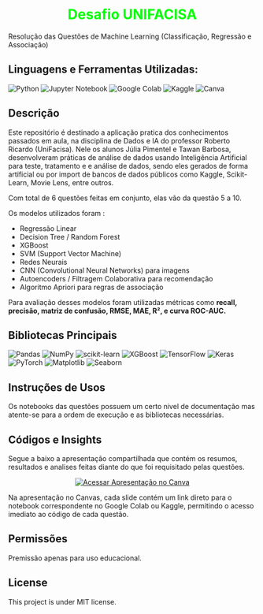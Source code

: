 <h1 align="center">
  <span style="color:00FF00;">Desafio UNIFACISA</span>
</h1>
Resolução das Questões de Machine Learning (Classificação, Regressão e Associação)

## Linguagens e Ferramentas Utilizadas:

![Python](https://img.shields.io/badge/python-3670A0?style=for-the-badge&logo=python&logoColor=ffdd54)
![Jupyter Notebook](https://img.shields.io/badge/jupyter-%23FA0F00.svg?style=for-the-badge&logo=jupyter&logoColor=white)
![Google Colab](https://img.shields.io/badge/Google%20Colab-%23F9A825.svg?style=for-the-badge&logo=googlecolab&logoColor=white)
![Kaggle](https://img.shields.io/badge/Kaggle-035a7d?style=for-the-badge&logo=kaggle&logoColor=white)
![Canva](https://img.shields.io/badge/Canva-%2300C4CC.svg?style=for-the-badge&logo=Canva&logoColor=white)
  

## Descrição
Este repositório é destinado a aplicação pratica dos conhecimentos passados em aula, na disciplina de Dados e IA do professor Roberto Ricardo (UniFacisa).
Nele os alunos Júlia Pimentel e Tawan Barbosa, desenvolveram práticas de análise de dados usando Inteligência Artificial para teste, tratamento e e análise de dados, sendo eles gerados de forma artificial ou por import de bancos de dados públicos como Kaggle, Scikit-Learn, Movie Lens, entre outros.

Com total de 6 questões feitas em conjunto, elas vão da questão 5 a 10.


Os modelos utilizados foram :

- Regressão Linear
- Decision Tree / Random Forest
- XGBoost
- SVM (Support Vector Machine)
- Redes Neurais
- CNN (Convolutional Neural Networks) para imagens
- Autoencoders / Filtragem Colaborativa para recomendação
- Algoritmo Apriori para regras de associação

Para avaliação desses modelos foram utilizadas métricas como **recall, precisão, matriz de confusão, RMSE, MAE, R², e curva ROC-AUC.**

## Bibliotecas Principais

![Pandas](https://img.shields.io/badge/pandas-%23150458.svg?style=for-the-badge&logo=pandas&logoColor=white)
![NumPy](https://img.shields.io/badge/numpy-%23013243.svg?style=for-the-badge&logo=numpy&logoColor=white)
![scikit-learn](https://img.shields.io/badge/scikit--learn-%23F7931E.svg?style=for-the-badge&logo=scikit-learn&logoColor=white)
![XGBoost](https://img.shields.io/badge/xgboost-%23E68523.svg?style=for-the-badge&logo=xgboost&logoColor=white)
![TensorFlow](https://img.shields.io/badge/TensorFlow-%23FF6F00.svg?style=for-the-badge&logo=TensorFlow&logoColor=white)
![Keras](https://img.shields.io/badge/Keras-%23D00000.svg?style=for-the-badge&logo=Keras&logoColor=white)
![PyTorch](https://img.shields.io/badge/PyTorch-%23EE4C2C.svg?style=for-the-badge&logo=PyTorch&logoColor=white)
![Matplotlib](https://img.shields.io/badge/Matplotlib-%233B5284.svg?style=for-the-badge&logo=plotly&logoColor=white)
![Seaborn](https://img.shields.io/badge/Seaborn-%236CA0DC.svg?style=for-the-badge&logoColor=white)

## Instruções de Usos

Os notebooks das questões possuem um certo nivel de documentação mas atente-se para a ordem de execução e as bibliotecas necessárias.

## Códigos e Insights
Segue a baixo a apresentação compartilhada que contém os resumos, resultados e analises feitas diante do que foi requisitado pelas questões.
<p align="center">
  <a href="https://www.canva.com/design/DAG1I9Gxx8s/U4OItvIdnb7knUW0DWk2Bw/edit?utm_content=DAG1I9Gxx8s&utm_campaign=designshare&utm_medium=link2&utm_source=sharebutton">
    <img src="https://img.shields.io/badge/Acessar%20Apresentação%20Canvas-139b82?style=for-the-badge&logo=canva&logoColor=white" alt="Acessar Apresentação no Canva">
  </a>
</p>

Na apresentação no Canvas, cada slide contém um link direto para o notebook correspondente no Google Colab ou Kaggle, permitindo o acesso imediato ao código de cada questão.

## Permissões
Premissão apenas para uso educacional.

## License
This project is under MIT license.
